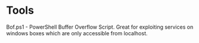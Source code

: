 # Tools

Bof.ps1 - PowerShell Buffer Overflow Script. Great for exploiting services on windows boxes which are only accessible from localhost. 
